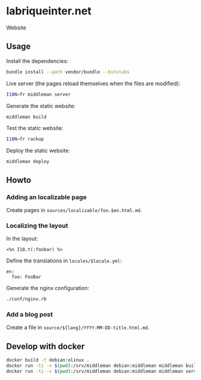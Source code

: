 # labriqueinter.net

Website

## Usage

Install the dependencies:

~~~sh
bundle install --path vendor/bundle --binstubs
~~~

Live server (the pages reload themselves when the files are modified):

~~~sh
I18N=fr middleman server
~~~

Generate the static website:

~~~sh
middleman build
~~~

Test the static website:

~~~sh
I18N=fr rackup
~~~

Deploy the static website:

~~~
middleman deploy
~~~

## Howto

### Adding an localizable page

Create pages in `sources/localizable/foo.$en.html.md`.

### Localizing the layout

In the layout:

~~~erb
<%n I18.t(:foobar) %>
~~~

Define the translations in `locales/$locale.yml`:

~~~
en:
  foo: FooBar
~~~

Generate the nginx configuration:

~~~sh
./conf/nginx.rb
~~~

### Add a blog post

Create a file in `source/${lang}/YYYY-MM-DD-title.html.md`.


## Develop with docker

~~~sh
docker build -t debian:olinux .
docker run -ti -v $(pwd):/srv/middleman debian:middleman middleman build
docker run -ti -v $(pwd):/srv/middleman debian:middleman middleman server
~~~



